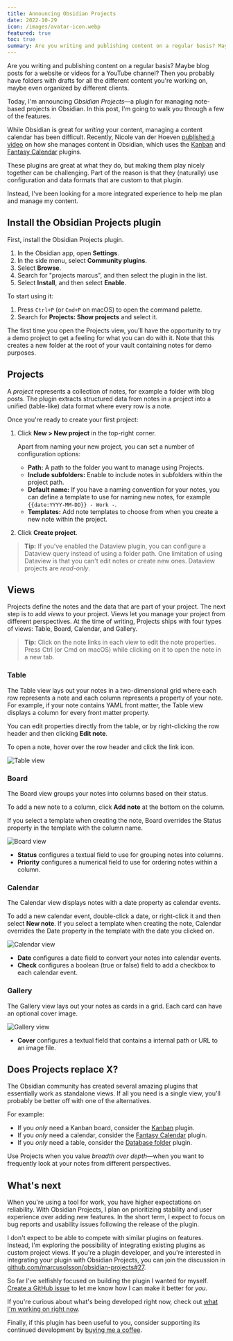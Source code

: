 ```yaml
---
title: Announcing Obsidian Projects
date: 2022-10-29
icon: /images/avatar-icon.webp
featured: true
toc: true
summary: Are you writing and publishing content on a regular basis? Maybe blog posts for a website or videos for a YouTube channel? With Obsidian Projects, you can both write and manage your content inside Obsidian.
---
```


Are you writing and publishing content on a regular basis? Maybe blog posts for a website or videos for a YouTube channel? Then you probably have folders with drafts for all the different content you're working on, maybe even organized by different clients.

Today, I'm announcing _Obsidian Projects_—a plugin for managing note-based projects in Obsidian. In this post, I'm going to walk you through a few of the features.

While Obsidian is great for _writing_ your content, managing a content calendar has been difficult. Recently, Nicole van der Hoeven [published a video](https://www.youtube.com/watch?v=iU60ItemuDo) on how she manages content in Obsidian, which uses the [Kanban](https://github.com/mgmeyers/obsidian-kanban) and [Fantasy Calendar](https://github.com/fantasycalendar/obsidian-fantasy-calendar) plugins.

These plugins are great at what they do, but making them play nicely together can be challenging. Part of the reason is that they (naturally) use configuration and data formats that are custom to that plugin.

Instead, I've been looking for a more integrated experience to help me plan and manage my content.

## Install the Obsidian Projects plugin

First, install the Obsidian Projects plugin.

1. In the Obsidian app, open **Settings**.
1. In the side menu, select **Community plugins**.
1. Select **Browse**.
1. Search for "projects marcus", and then select the plugin in the list.
1. Select **Install**, and then select **Enable**.

To start using it:

1. Press `Ctrl+P` (or `Cmd+P` on macOS) to open the command palette.
1. Search for **Projects: Show projects** and select it.

The first time you open the Projects view, you'll have the opportunity to try a demo project to get a feeling for what you can do with it. Note that this creates a new folder at the root of your vault containing notes for demo purposes.

## Projects

A _project_ represents a collection of notes, for example a folder with blog posts. The plugin extracts structured data from notes in a project into a unified (table-like) data format where every row is a note.

Once you're ready to create your first project:

1. Click **New > New project** in the top-right corner.

   Apart from naming your new project, you can set a number of configuration options:

   - **Path:** A path to the folder you want to manage using Projects.
   - **Include subfolders:** Enable to include notes in subfolders within the project path.
   - **Default name:** If you have a naming convention for your notes, you can define a template to use for naming new notes, for example `{{date:YYYY-MM-DD}} - Work -`.
   - **Templates:** Add note templates to choose from when you create a new note within the project.

1. Click **Create project**.

> **Tip:** If you've enabled the Dataview plugin, you can configure a Dataview query instead of using a folder path. One limitation of using Dataview is that you can't edit notes or create new ones. Dataview projects are _read-only_.

## Views

Projects define the notes and the data that are part of your project. The next step is to add _views_ to your project. Views let you manage your project from different perspectives. At the time of writing, Projects ships with four types of views: Table, Board, Calendar, and Gallery.

> **Tip:** Click on the note links in each view to edit the note properties. Press Ctrl (or Cmd on macOS) while clicking on it to open the note in a new tab.

### Table

The Table view lays out your notes in a two-dimensional grid where each row represents a note and each column represents a property of your note. For example, if your note contains YAML front matter, the Table view displays a column for every front matter property.

You can edit properties directly from the table, or by right-clicking the row header and then clicking **Edit note**.

To open a note, hover over the row header and click the link icon.

![Table view](/images/obsidian-projects-table.png)

### Board

The Board view groups your notes into columns based on their status.

To add a new note to a column, click **Add note** at the bottom on the column.

If you select a template when creating the note, Board overrides the Status property in the template with the column name.

![Board view](/images/obsidian-projects-board.png)

- **Status** configures a textual field to use for grouping notes into columns.
- **Priority** configures a numerical field to use for ordering notes within a column.

### Calendar

The Calendar view displays notes with a date property as calendar events.

To add a new calendar event, double-click a date, or right-click it and then select **New note**. If you select a template when creating the note, Calendar overrides the Date property in the template with the date you clicked on.

![Calendar view](/images/obsidian-projects-calendar.png)

- **Date** configures a date field to convert your notes into calendar events.
- **Check** configures a boolean (true or false) field to add a checkbox to each calendar event.

### Gallery

The Gallery view lays out your notes as cards in a grid. Each card can have an optional cover image.

![Gallery view](/images/obsidian-projects-gallery.png)

- **Cover** configures a textual field that contains a internal path or URL to an image file.

## Does Projects replace X?

The Obsidian community has created several amazing plugins that essentially work as standalone views. If all you need is a single view, you'll probably be better off with one of the alternatives.

For example:

- If you _only_ need a Kanban board, consider the [Kanban](https://github.com/mgmeyers/obsidian-kanban) plugin.
- If you _only_ need a calendar, consider the [Fantasy Calendar](https://github.com/fantasycalendar/obsidian-fantasy-calendar) plugin.
- If you _only_ need a table, consider the [Database folder](https://github.com/RafaelGB/obsidian-db-folder) plugin.

Use Projects when you value _breadth over depth_—when you want to frequently look at your notes from different perspectives.

## What's next

When you're using a tool for work, you have higher expectations on reliability. With Obsidian Projects, I plan on prioritizing stability and user experience over adding new features. In the short term, I expect to focus on bug reports and usability issues following the release of the plugin.

I don't expect to be able to compete with similar plugins on features. Instead, I'm exploring the possibility of integrating existing plugins as custom project views. If you're a plugin developer, and you're interested in integrating your plugin with Obsidian Projects, you can join the discussion in [github.com/marcusolsson/obsidian-projects#27](https://github.com/marcusolsson/obsidian-projects/issues/27).

So far I've selfishly focused on building the plugin I wanted for myself. [Create a GitHub issue](https://github.com/marcusolsson/obsidian-projects/issues/new) to let me know how I can make it better for _you_.

If you're curious about what's being developed right now, check out [what I'm working on right now](https://github.com/users/marcusolsson/projects/4).

Finally, if this plugin has been useful to you, consider supporting its continued development by [buying me a coffee](https://www.buymeacoffee.com/marcusolsson).
